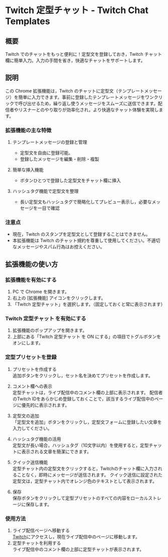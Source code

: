 # Twitch 定型チャット - Twitch Chat Templates

## 概要

Twitch でのチャットをもっと便利に！定型文を登録しておき，Twitch チャット欄に簡単入力。入力の手間を省き，快適なチャットをサポートします。

## 説明

この Chrome 拡張機能は，Twitch のチャットに定型文（テンプレートメッセージ）を簡単に入力できます。事前に登録したテンプレートメッセージをワンクリックで呼び出せるため，繰り返し使うメッセージをスムーズに送信できます。配信者やリスナーとのやり取りが効率化され，より快適なチャット体験を実現します。

### 拡張機能の主な特徴

1. テンプレートメッセージの登録と管理

   - 定型文を自由に登録可能。
   - 登録したメッセージを編集・削除・複製

2. 簡単な挿入機能

   - ボタンひとつで登録した定型文をチャット欄に挿入

3. ハッシュタグ機能で定型文を整理

   - 長い定型文もハッシュタグで簡略化してプレビュー表示し，必要なメッセージを一目で確認

### 注意点

- 現在，Twitch のスタンプを定型文として登録することはできません。
- 本拡張機能は Twitch のチャット規約を尊重して使用してください。不適切なメッセージやスパム行為はお控えください。

## 拡張機能の使い方

### 拡張機能を有効にする

1. PC で Chrome を開きます。
2. 右上の [拡張機能] アイコンをクリックします。
3. 「Twitch 定型チャット」を選択します。（固定しておくと常に表示されます）

### Twitch 定型チャット を有効にする

1. 拡張機能のポップアップを開きます。
2. 上部にある「Twitch 定型チャット を ON にする」の項目でトグルボタンをオンにします。

### 定型プリセットを登録
1. プリセットを作成する<br>
追加ボタンをクリックし，セット名を決めてプリセットを作成します。

1. コメント欄への表示<br>
定型チャットは，ライブ配信中のコメント欄の上部に表示されます。
配信者のTwitch IDをあらかじめ登録しておくことで，該当するライブ配信中のページに優先的に表示されます。

1. 定型文の追加<br>
「定型文を追加」ボタンをクリックし，定型文フォームに登録したい文章を入力してください。

1. ハッシュタグ機能の活用<br>
定型文が長い場合，ハッシュタグ（10文字以内）を使用すると，定型チャットに表示される文章を簡潔にできます。

1. クイック送信機能<br>
定型チャット内の定型文をクリックすると，Twitchのチャット欄に入力されることなく，即時にメッセージが送信されます。
クイック送信に設定された定型文は，定型チャット内でオレンジ色のテキストとして表示されます。

1. 保存<br>
保存ボタンをクリックして定型プリセットのすべての内容をローカルストレージに保存します。

### 使用方法

1. ライブ配信ページへ移動する<br>
<a href="https://www.twitch.tv/">Twitch</a>にアクセスし，現在ライブ配信中のページに移動します。
1. 定型チャットを利用する<br>
ライブ配信中のコメント欄の上部に定型チャットが表示されます。
